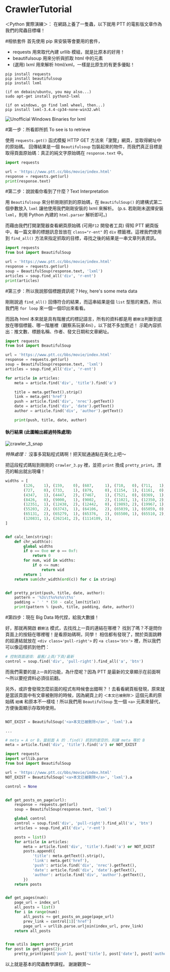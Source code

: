 # CrawlerTutorial

＜Python 實際演練＞：
在網路上養了一隻蟲，以下就用 PTT 的電影版文章作為我們的爬蟲目標囉！

#相依套件
首先使用 pip 來安裝等會要用的套件，
- requests 用來取代內建 urllib 模組，就是比原本的好用！
- beautifulsoup 用來分析與抓取 html 中的元素
- (選用) lxml 用來解析 html/xml，一樣是比原生的有更多優點！

```
pip install requests
pip install beautifulsoup
pip install lxml

(if on debain/ubuntu, you may also...)
sudo apt-get install python3-lxml

(if on windows, go find lxml wheel, then...)
pip install lxml‑3.4.4‑cp34‑none‑win32.whl
```

![Unofficial Windows Binaries for lxml](http://www.lfd.uci.edu/~gohlke/pythonlibs/#lxml)

#第一步：所看即所抓 To see is to retrieve

使用 `requests.get()` 函式模擬 HTTP GET 方法來「瀏覽」網頁，並取得網址中的原始碼。
回傳結果是一個 `Beautifulsoup` 包裝起來的物件，而我們真正目標是取得頁面原始碼：真正的純文字原始碼在 `response.text` 中。

```python
import requests

url = 'https://www.ptt.cc/bbs/movie/index.html'
response = requests.get(url)
print(response.text)
```

#第二步：說說看你看到了什麼？Text Interpretation

用 `Beautifulsoup` 來分析剛剛抓到的原始碼，在 `BeautifulSoup()` 的建構式第二個參數放入 `lxml` 讓他使用我們剛剛安裝的 lxml 來解析。
(p.s. 若剛剛未選擇安裝 `lxml`，則用 Python 內建的 `html.parser` 解析即可。)

而藉由我們打開瀏覽器查看網頁原始碼 (可用`F12` 開發者工具) 得知 PTT 網頁版中，每一篇文章的標題訊息皆放在 `class="r-ent"` 的 `div` 標籤裡。這裡我們使用到 `find_all()` 方法來指定抓取的目標，尋找之後的結果是一串文章列表資訊。

```python
import requests
from bs4 import BeautifulSoup

url = 'https://www.ptt.cc/bbs/movie/index.html'
response = requests.get(url)
soup = BeautifulSoup(response.text, 'lxml')
articles = soup.find_all('div', 'r-ent')
print(articles)
```

#第三步：所以我說那個標題資訊呢？Hey, here's some meta data

剛剛說過 `find_all()` 回傳符合的結果，而這串結果是個 `list` 型態的東西，所以我們用 `for loop` 來一個一個印出來看看。

而因為 html 本來就是具有階層式的標記語言，所有的資料都是用 `觀察法`判斷到底放在哪個標籤、哪一階層裡（觀察系玩家4ni），以下就不多加贅述！
示範內容抓出：推文數、標題名稱、作者、發文日期和文章網址。

```python
import requests
from bs4 import BeautifulSoup

url = 'https://www.ptt.cc/bbs/movie/index.html'
response = requests.get(url)
soup = BeautifulSoup(response.text, 'lxml')
articles = soup.find_all('div', 'r-ent')

for article in articles:
    meta = article.find('div', 'title').find('a')

    title = meta.getText().strip()
    link = meta.get('href')
    push = article.find('div', 'nrec').getText()
    date = article.find('div', 'date').getText()
    author = article.find('div', 'author').getText()

    print(push, title, date, author)
```

#### 執行結果 (此圖輸出經過特殊處理)
![crawler_3_snap](https://raw.github.com/leVirve/CrawlerTutorial/master/crawler_3_snap.png)

*特殊處理：* 沒事多寫點程式碼啊！把天賦通通點在美化上吧～

把這段程式碼貼到剛剛的 `crawler_3.py` 裡，並把 `print` 換成 `pretty_print`。漂亮的輸出就出現囉！

``` python
widths = [
        (126,    1), (159,    0), (687,     1), (710,   0), (711,   1),
        (727,    0), (733,    1), (879,     0), (1154,  1), (1161,  0),
        (4347,   1), (4447,   2), (7467,    1), (7521,  0), (8369,  1),
        (8426,   0), (9000,   1), (9002,    2), (11021, 1), (12350, 2),
        (12351,  1), (12438,  2), (12442,   0), (19893, 2), (19967, 1),
        (55203,  2), (63743,  1), (64106,   2), (65039, 1), (65059, 0),
        (65131,  2), (65279,  1), (65376,   2), (65500, 1), (65510, 2),
        (120831, 1), (262141, 2), (1114109, 1),
]


def calc_len(string):
    def chr_width(o):
        global widths
        if o == 0xe or o == 0xf:
            return 0
        for num, wid in widths:
            if o <= num:
                return wid
        return 1
    return sum(chr_width(ord(c)) for c in string)


def pretty_print(push, title, date, author):
    pattern = '%3s\t%s%s%s\t%s'
    padding = ' ' * (50 - calc_len(title))
    print(pattern % (push, title, padding, date, author))

```

#第四步：現在 Big Data 時代捏，給我大數據！

好，那就再開啟 `觀察法` 模式，去找找上一頁的連結在哪裡？
找到了嗎？不是問你頁面上的按鈕在哪裡喔！是看原始碼啊，同學！
相信都有發現了，關於頁面跳轉的超連結就放在 `<div class='pull-right'>` 的 `<a class='btn'>` 裡，所以我們可以像這樣抓到他們：

```python
# 控制頁面選項: 最舊/上頁/下頁/最新
control = soup.find('div', 'pull-right').find_all('a', 'btn')
```

而我們需要的是`上一頁`的功能，為什麼呢？因為 PTT 是最新的文章顯示在前面啊～所以要挖資料必須往前翻。

另外，或許會發現怎麼前面的程式有時候會出錯啊？！去看看網頁板發現，原來就是當該頁面中有文章被刪除的時候，因為網頁上的 `＜本文已被刪除＞` 這個元素的原始碼 `結構` 和原本不一樣哇！所以我們用 `BeautifulSoup` 生一個 `<a>` 元素來替代，方便後面顯示存取時使用。

```python

NOT_EXIST = BeautifulSoup('<a>本文已被刪除</a>', 'lxml').a

...

# meta = A or B，當前面 A 的 .find() 抓到的是空的，則讓 meta 等於 B
meta = article.find('div', 'title').find('a') or NOT_EXIST
```

```python
import requests
import urllib.parse
from bs4 import BeautifulSoup

url = 'https://www.ptt.cc/bbs/movie/index.html'
NOT_EXIST = BeautifulSoup('<a>本文已被刪除</a>', 'lxml').a

control = None


def get_posts_on_page(url):
    response = requests.get(url)
    soup = BeautifulSoup(response.text, 'lxml')

    global control
    control = soup.find('div', 'pull-right').find_all('a', 'btn')
    articles = soup.find_all('div', 'r-ent')

    posts = list()
    for article in articles:
        meta = article.find('div', 'title').find('a') or NOT_EXIST
        posts.append({
            'title': meta.getText().strip(),
            'link': meta.get('href'),
            'push': article.find('div', 'nrec').getText(),
            'date': article.find('div', 'date').getText(),
            'author': article.find('div', 'author').getText(),
        })
    return posts


def get_pages(num):
    page_url = index_url
    all_posts = list()
    for i in range(num):
        all_posts += get_posts_on_page(page_url)
        prev_link = control[1]['href']
        page_url = urllib.parse.urljoin(index_url, prev_link)
    return all_posts


from utils import pretty_print
for post in get_pages(2):
    pretty_print(post['push'], post['title'], post['date'], post['author'])
```

以上就是基本的爬蟲教學課程。
謝謝觀賞～
